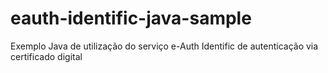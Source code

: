 # eauth-identific-java-sample
Exemplo Java de utilização do serviço e-Auth Identific de autenticação via certificado digital
